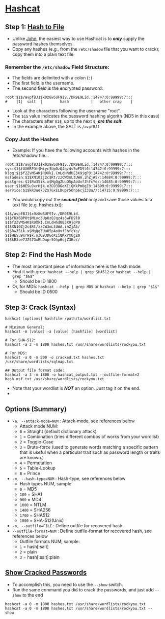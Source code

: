 # [Hashcat](https://www.makeuseof.com/use-hashcat-to-crack-hashes-linux/)

## Step 1: [Hash to File](https://null-byte.wonderhowto.com/how-to/crack-shadow-hashes-after-getting-root-linux-system-0186386/)
- Unlike [John](john_the_ripper.md), the easiest way to use Hashcat is to **_only_** supply the password hashes themselves.
- Copy any hashes (e.g., from the `/etc/shadow` file that you want to crack); copy them into a plain text file.

### Remember the `/etc/shadow` Field Structure: 
- The fields are delimited with a colon (`:`)
- The first field is the username.
- The second field is the encrypted password: 
```
root:$1$/avpfBJ1$x0z8w5UF9Iv./DR9E9Lid.:14747:0:99999:7:::
#    |1|  salt  |        hash          |   other crap    |
```
- Look at the characters following the username "root".
- The `$1$` value indicates the password hashing algorith (ND5 in this case)
- The characters after `$1$`, up to the next `$`, **_are the salt_**.
- In the example above, the SALT is `/avpfBJ1`

### Copy Just the Hashes
- Example: If you have the following accounts with hashes in the /etc/shadow file...
```
root:$1$/avpfBJ1$x0z8w5UF9Iv./DR9E9Lid.:14747:0:99999:7:::
sys:$1$fUX6BPOt$Miyc3UpOzQJqz4s5wFD9l0:14742:0:99999:7:::
klog:$1$f2ZVMS4K$R9XkI.CmLdHhdUE3X9jqP0:14742:0:99999:7:::
msfadmin:$1$XN10Zj2c$Rt/zzCW3mLtUWA.ihZjA5/:14684:0:99999:7:::
postgres:$1$Rw35ik.x$MgQgZUuO5pAoUvfJhfcYe/:14685:0:99999:7:::
user:$1$HESu9xrH$k.o3G93DGoXIiQKkPmUgZ0:14699:0:99999:7:::
service:$1$kR3ue7JZ$7GxELDupr5Ohp6cjZ3Bu//:14715:0:99999:7:::
```
- You would copy out the **_second field_** only and save those values to a text file (e.g. hashes.txt): 
```
$1$/avpfBJ1$x0z8w5UF9Iv./DR9E9Lid.
$1$fUX6BPOt$Miyc3UpOzQJqz4s5wFD9l0
$1$f2ZVMS4K$R9XkI.CmLdHhdUE3X9jqP0
$1$XN10Zj2c$Rt/zzCW3mLtUWA.ihZjA5/
$1$Rw35ik.x$MgQgZUuO5pAoUvfJhfcYe/
$1$HESu9xrH$k.o3G93DGoXIiQKkPmUgZ0
$1$kR3ue7JZ$7GxELDupr5Ohp6cjZ3Bu//
```

## Step 2: Find the Hash Mode
- The most important piece of information here is the hash mode.
- Find it with grep: `hashcat --help | grep SHA512` or `hashcat --help | grep "$6$"`
  - Should be ID 1800
- Or, for MD5: `hashcat --help | grep MD5` or `hashcat --help | grep "$1$"`
  - Should be ID 0500

## Step 3: Crack (Syntax)
```
hashcat [options] hashfile /path/to/wordlist.txt

# Minimum General: 
hashcat -m [value] -a [value] [hashfile] [wordlist]

# For SHA-512:
hashcat -a 3 -m 1800 hashes.txt /usr/share/wordlists/rockyou.txt

# For MD5:
hashcat -a 0 -m 500 -o cracked.txt hashes.txt /usr/share/wordlists/sqlmap.txt

## Output file format code:
hashcat -a 3 -m 1800 -o hashcat_output.txt --outfile-format=2 hash_msf.txt /usr/share/wordlists/rockyou.txt
```
- Note that your wordlist is **_NOT_** an option. Just tag it on the end.
- 

## Options (Summary)
- `-a, --attack-mode=NUM` : Attack-mode, see references below
  - Attack mode NUM:
  - `0` = Straight (default dictionary attack)
  - `1` = Combination (tries different combos of works from your wordlist)
  - `2` = Toggle-Case 
  - `3` = Brute-force (used to generate words matching a specific pattern that is useful when a particular trait such as password length or traits are known.)
  - `4` = Permutation
  - `5` = Table-Lookup
  - `8` = Prince
- `-m, --hash-type=NUM` : Hash-type, see references below
  - Hash types NUM, sample:
  - `0` = MD5
  - `100` = SHA1
  - `900` = MD4
  - `1000` = NTLM
  - `1400` = SHA256
  - `1700` = SHA512
  - `1800` = SHA-512(Unix)
- `-o, --outfile=FILE` : Define outfile for recovered hash
- `--outfile-format=NUM` : Define outfile-format for recovered hash, see references below
  - Outfile formats NUM, sample:
  - `1` = hash[:salt]
  - `2` = plain
  - `3` = hash[:salt]:plain 

## [Show Cracked Passwords](https://hashcat.net/wiki/doku.php?id=frequently_asked_questions#how_can_i_show_previously_cracked_passwords_and_output_them_in_a_specific_format_eg_emailpassword)
- To accomplish this, you need to use the `--show` switch.
- Run the same command you did to crack the passwords, and just add `--show` to the end
```
hashcat -a 0 -m 1800 hashes.txt /usr/share/wordlists/rockyou.txt
hashcat -a 0 -m 1800 hashes.txt /usr/share/wordlists/rockyou.txt --show
```
